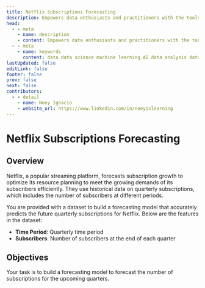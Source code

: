 ```yaml
---
title: Netflix Subscriptions Forecasting
description: Empowers data enthusiasts and practitioners with the tools and knowledge to unlock the potential of data.
head:
  - - meta
    - name: description
    - content: Empowers data enthusiasts and practitioners with the tools and knowledge to unlock the potential of data.
  - - meta
    - name: keywords
      content: data data science machine learning AI data analysis data-driven data enthusiasts data practitioners
lastUpdated: false
editLink: false
footer: false
prev: false
next: false
contributors:
  - - detail
    - name: Noey Ignacio
    - website_url: https://www.linkedin.com/in/noeyislearning
---
```


# Netflix Subscriptions Forecasting

<DownloadBadge githubURL=""></DownloadBadge>

## Overview

Netflix, a popular streaming platform, forecasts subscription growth to optimize its resource planning to meet the growing demands of its subscribers efficiently. They use historical data on quarterly subscriptions, which includes the number of subscribers at different periods.

You are provided with a dataset to build a forecasting model that accurately predicts the future quarterly subscriptions for Netflix. Below are the features in the dataset:

- **Time Period**: Quarterly time period
- **Subscribers**: Number of subscribers at the end of each quarter

## Objectives

Your task is to build a forecasting model to forecast the number of subscriptions for the upcoming quarters.
